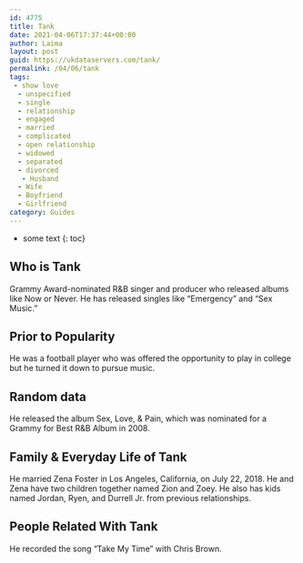 ```yaml
---
id: 4775
title: Tank
date: 2021-04-06T17:37:44+00:00
author: Laima
layout: post
guid: https://ukdataservers.com/tank/
permalink: /04/06/tank
tags:
 - show love
  - unspecified
  - single
  - relationship
  - engaged
  - married
  - complicated
  - open relationship
  - widowed
  - separated
  - divorced
   - Husband
  - Wife
  - Boyfriend
  - Girlfriend
category: Guides
---
```


* some text
{: toc}


## Who is Tank
                  
                  
                  
Grammy Award-nominated R&B singer and producer who released albums like Now or Never. He has released singles like &#8220;Emergency&#8221; and &#8220;Sex Music.&#8221;
                  
              
            
              
            
                
                
                
## Prior to Popularity
                  
                  
                  
He was a football player who was offered the opportunity to play in college but he turned it down to pursue music.
                  
              
            
              
            
                
                
                
## Random data
                  
                  
                  
He released the album Sex, Love, & Pain, which was nominated for a Grammy for Best R&B Album in 2008.
                  
              
            
              
            
                
                
                
## Family & Everyday Life of Tank
                  
                  
                  
He married Zena Foster in Los Angeles, California, on July 22, 2018. He and Zena have two children together named Zion and Zoey. He also has kids named Jordan, Ryen, and Durrell Jr. from previous relationships.
                  
              
            
              
            
                
                
                
## People Related With Tank
                  
                  
                  
He recorded the song &#8220;Take My Time&#8221; with Chris Brown.
                  
              
            
              
            
                
              
            
              
              
            
            
              
            
          
          
          